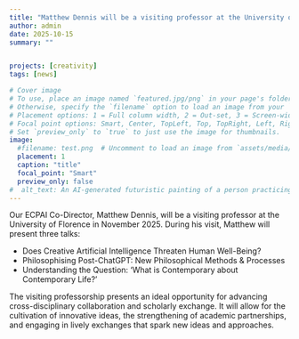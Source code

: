 ```yaml
---
title: "Matthew Dennis will be a visiting professor at the University of Florence"
author: admin
date: 2025-10-15
summary: ""


projects: [creativity]
tags: [news]

# Cover image
# To use, place an image named `featured.jpg/png` in your page's folder.
# Otherwise, specify the `filename` option to load an image from your `assets/media/` folder.
# Placement options: 1 = Full column width, 2 = Out-set, 3 = Screen-width
# Focal point options: Smart, Center, TopLeft, Top, TopRight, Left, Right, BottomLeft, Bottom, BottomRight
# Set `preview_only` to `true` to just use the image for thumbnails.
image:
  #filename: test.png  # Uncomment to load an image from `assets/media/` instead.
  placement: 1
  caption: "title"
  focal_point: "Smart"
  preview_only: false
#  alt_text: An AI-generated futuristic painting of a person practicing mindfulness in the chaos of modern life.
---
```


Our ECPAI Co-Director, Matthew Dennis, will be a visiting professor at the University of Florence in November 2025. During his visit, Matthew will present three talks:  

- Does Creative Artificial Intelligence Threaten Human Well-Being?
- Philosophising Post-ChatGPT: New Philosophical Methods & Processes
- Understanding the Question: ‘What is Contemporary about Contemporary Life?’ 

The visiting professorship presents an ideal opportunity for advancing cross-disciplinary collaboration and scholarly exchange. It will allow for the cultivation of innovative ideas, the strengthening of academic partnerships, and engaging in lively exchanges that spark new ideas and approaches. 
